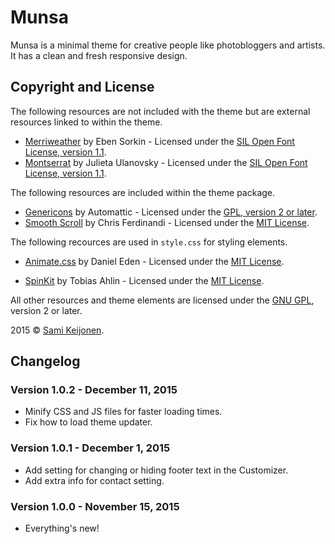 # Munsa

Munsa is a minimal theme for creative people like photobloggers and artists. It has a clean and fresh responsive design.

## Copyright and License

The following resources are not included with the theme but are external resources linked to within the theme.

* [Merriweather](https://www.google.com/fonts/specimen/Merriweather) by Eben Sorkin - Licensed under the [SIL Open Font License, version 1.1](http://scripts.sil.org/OFL).
* [Montserrat](https://www.google.com/fonts/specimen/Montserrat) by Julieta Ulanovsky - Licensed under the [SIL Open Font License, version 1.1](http://scripts.sil.org/OFL).

The following resources are included within the theme package.

* [Genericons](http://genericons.com/) by Automattic - Licensed under the [GPL, version 2 or later](http://www.gnu.org/licenses/old-licenses/gpl-2.0.html).
* [Smooth Scroll](https://github.com/cferdinandi/smooth-scroll) by Chris Ferdinandi - Licensed under the [MIT License](http://opensource.org/licenses/MIT).

The following recources are used in `style.css` for styling elements.
* [Animate.css](http://daneden.me/animate) by Daniel Eden - Licensed under the [MIT License](http://opensource.org/licenses/MIT).

* [SpinKit](https://github.com/tobiasahlin/SpinKit) by Tobias Ahlin - Licensed under the [MIT License](http://opensource.org/licenses/MIT).

All other resources and theme elements are licensed under the [GNU GPL](http://www.gnu.org/licenses/old-licenses/gpl-2.0.html), version 2 or later.

2015 &copy; [Sami Keijonen](https://foxland.fi).

## Changelog

### Version 1.0.2 - December 11, 2015

* Minify CSS and JS files for faster loading times.
* Fix how to load theme updater.

### Version 1.0.1 - December 1, 2015

* Add setting for changing or hiding footer text in the Customizer.
* Add extra info for contact setting.

### Version 1.0.0 - November 15, 2015

* Everything's new!
